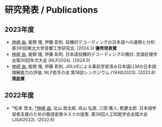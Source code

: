 # 研究発表 / Publications

## 2023年度

- <u>林崎 由</u>, 能勢 隆, 伊藤 彰則. 投機的デコーディングの日本語への適用と分析. 第391回東北大学音響工学研究会. (2024.3) **優秀発表賞**
- <u>林崎 由</u>, 能勢 隆, 伊藤 彰則. 日本語投機的デコーディングの検討. 言語処理学会第30回年次大会 (NLP2024). (2024.3)
- <u>林崎 由</u>, 能勢 隆, 伊藤 彰則. JGLUEによる事前学習済み日本語LLMの日本語理解能力の評価. NLP若手の会 第18回シンポジウム (YANS2023). (2023.8) **奨励賞**

## 2022年度

- \*松本 悠太, <u>\*林崎 由</u>, 北山 晃太郎, 舟山 弘晃, 三田 雅人, 乾健太郎. 日本語学習者支援のための敬語変換タスクの提案. 第36回人工知能学会全国大会 (JSAI2022). (2022.6)
